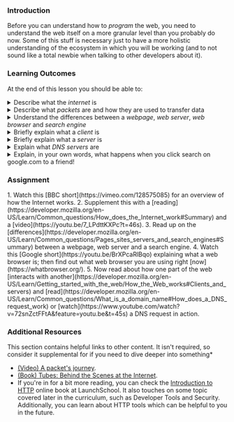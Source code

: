 ### Introduction
Before you can understand how to *program* the web, you need to understand the web itself on a more granular level than you probably do now.  Some of this stuff is necessary just to have a more holistic understanding of the ecosystem in which you will be working (and to not sound like a total newbie when talking to other developers about it).

### Learning Outcomes
At the end of this lesson you should be able to:

<details>
  <summary>Describe what the <i>internet</i> is</summary>
  <ul><ul>
    <li>The internet is a network of linked computers from around the globe. Each of these computers communicate with eachother in a specific format.</li>
  </ul></ul>
 </details>
 
 <details>
  <summary>Describe what <i>packets</i> are and how they are used to transfer data</summary>
  <ul><ul>
    <li>Packets are the information of the internet. Packets are sent from the sender to the receiever in a specific format which contains all the information needed to communicate.</li>
  </ul></ul>
 </details>
 
<details>
  <summary>Understand the differences between a <i>webpage</i>, <i>web server</i>, <i>web browser</i> and <i>search engine</i></summary>
  <ul><ul>
    <li>A webpage is the page you look at in your browser</li>
    <li>A web server is the computer that has the code for how the webpage should look and act.</li>
    <li>A web browser is a program on a computer that displays the web page.</li>
    <li>A search engine is a web server that searches all other web servers for information.  A user can then pull up the webpage on their web browser and search for a site.</li>
  </ul></ul>
 </details>
 
 <details>
  <summary>Briefly explain what a <i>client</i> is</summary>
  <ul><ul>
    <li>A client is the computer or internet device that requests information from the server.</li>
  </ul></ul>
 </details>
 
 <details>
  <summary>Briefly explain what a <i>server</i> is</summary>
  <ul><ul>
    <li>A server is the computer that receives requests (as packets) from the client and responds with the appropriate data.</li>
  </ul></ul>
 </details>
 
 <details>
  <summary>Explain what <i>DNS servers</i> are</summary>
  <ul><ul>
    <li>DNS Servers are the "phone book" of the internet. They translate IP addresses into domain names.</li>
  </ul></ul>
 </details>
 
 <details>
  <summary>Explain, in your own words, what happens when you click search on google.com to a friend!</summary>
 </details>

### Assignment

<div class="lesson-content__panel" markdown="1">
  1. Watch this [BBC short](https://vimeo.com/128575085)  for an overview of how the Internet works.
  2. Supplement this with a [reading](https://developer.mozilla.org/en-US/Learn/Common_questions/How_does_the_Internet_work#Summary) and a [video](https://youtu.be/7_LPdttKXPc?t=46s).
  3. Read up on the [differences](https://developer.mozilla.org/en-US/Learn/Common_questions/Pages_sites_servers_and_search_engines#Summary) between a webpage, web server and a search engine.
  4. Watch this [Google short](https://youtu.be/BrXPcaRlBqo) explaining what a web browser is; then find out what web browser you are using right [now](https://whatbrowser.org/).
  5. Now read about how one part of the web [interacts with another](https://developer.mozilla.org/en-US/Learn/Getting_started_with_the_web/How_the_Web_works#Clients_and_servers) and [read](https://developer.mozilla.org/en-US/Learn/Common_questions/What_is_a_domain_name#How_does_a_DNS_request_work) or [watch](https://www.youtube.com/watch?v=72snZctFFtA&feature=youtu.be&t=45s) a DNS request in action.
</div>

### Additional Resources
This section contains helpful links to other content. It isn't required, so consider it supplemental for if you need to dive deeper into something*

* [(Video) A packet's journey](https://www.youtube.com/watch?v=ewrBalT_eBM&feature).
* [(Book) Tubes: Behind the Scenes at the Internet](https://www.amazon.co.uk/dp/B007TB5SKA/ref=dp-kindle-redirect?_encoding=UTF8&btkr=1).
* If you're in for a bit more reading, you can check the [Introduction to HTTP](https://launchschool.com/books/http) online book at LaunchSchool. It also touches on some topic covered later in the curriculum, such as Developer Tools and Security. Additionally, you can learn about HTTP tools which can be helpful to you in the future.
